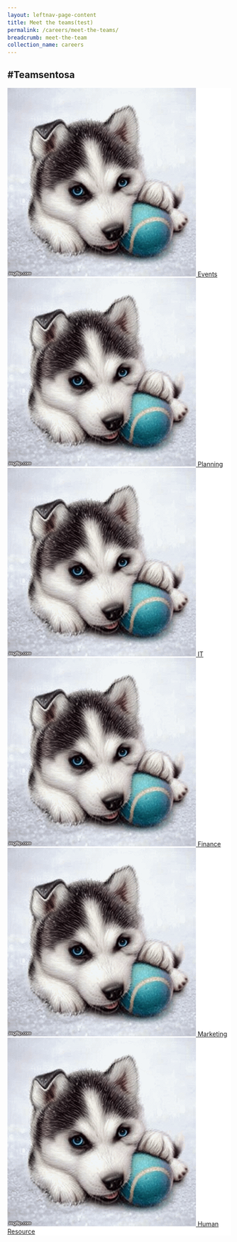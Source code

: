 ```yaml
---
layout: leftnav-page-content
title: Meet the teams(test)
permalink: /careers/meet-the-teams/
breadcrumb: meet-the-team
collection_name: careers
---
```

<h2>#Teamsentosa</h2>
 <div class="row" style="background-color: white;">
 <div class="col is-4" style="background-color: white;">
		<a href="https://isomer-sentosa-staging.netlify.com/careers/life-in-sentosa/develop-with-us">
			<figure style="margin: 0; position: relative;">
			<img src="../images/careers/testimagev1.gif" alt="Develop With Us"/>
			<span class="image-text-1">Events</span>
				</figure>
		</a>
	  </div>
	  <div class="col is-4" style="background-color: white;">
		<a href="https://isomer-sentosa-staging.netlify.com/careers/life-in-sentosa/develop-with-us">
			<figure style="margin: 0; position: relative;">
			<img src="../images/careers/testimagev1.gif" alt="Develop With Us"/>
			<span class="image-text-1">Planning</span>
				</figure>
		</a>
	  </div>
 <div class="col is-4" style="background-color: white;">
		<a href="https://isomer-sentosa-staging.netlify.com/careers/life-in-sentosa/develop-with-us">
			<figure style="margin: 0; position: relative;">
			<img src="../images/careers/testimagev1.gif" alt="Develop With Us"/>
			<span class="image-text-1">IT</span>
			</figure>
		</a>
	  </div>
</div>
 <div class="row" style="background-color: white;">
	  <div class="col is-4" style="background-color: white;">
		<a href="https://isomer-sentosa-staging.netlify.com/careers/life-in-sentosa/work-and-have-fun-with-us">
                <figure style="margin: 0; position: relative;">
			<img src="../images/careers/testimagev1.gif" alt="Work And Have Fun With Us"/>
			<span class="image-text-2">Finance</span>
		</figure>
		</a>
	</div>
 <div class="col is-4" style="background-color: white;">
		<a href="https://isomer-sentosa-staging.netlify.com/careers/life-in-sentosa/develop-with-us">
			<figure style="margin: 0;position: relative;">
			<img src="../images/careers/testimagev1.gif" alt="Develop With Us"/>
			<span class="image-text-1">Marketing</span>
		</figure>
		</a>
	  </div>
	  <div class="col is-4" style="background-color: white;">
		<a href="https://isomer-sentosa-staging.netlify.com/careers/life-in-sentosa/care-with-us">
                <figure style="margin: 0; position: relative;">
			<img src="../images/careers/testimagev1.gif" alt="Care With Us"/>
			<span class="image-text-3">Human Resource</span>
		</figure>
			</a>
	</div>
</div>
